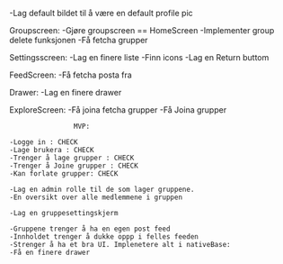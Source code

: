 
-Lag default bildet til å være en default profile pic


Groupscreen:
-Gjøre groupscreen == HomeScreen
-Implementer group delete funksjonen 
-Få fetcha grupper


Settingsscreen: 
-Lag en finere liste 
-Finn icons
-Lag en Return buttom

FeedScreen: 
-Få fetcha posta fra 

Drawer: 
-Lag en finere drawer

ExploreScreen:
-Få joina fetcha grupper
-Få Joina grupper




                    MVP: 
    
    -Logge in : CHECK 
    -Lage brukera : CHECK 
    -Trenger å lage grupper : CHECK 
    -Trenger å Joine grupper : CHECK
    -Kan forlate grupper: CHECK 

    -Lag en admin rolle til de som lager gruppene. 
    -En oversikt over alle medlemmene i gruppen
    
    -Lag en gruppesettingskjerm

    -Gruppene trenger å ha en egen post feed
    -Innholdet trenger å dukke oppp i felles feeden 
    -Strenger å ha et bra UI. Implenetere alt i nativeBase: 
    -Få en finere drawer
    